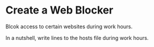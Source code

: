 # Create a Web Blocker
Blcok access to certain websites during work hours.

In a nutshell, write lines to the hosts file during work hours. 
